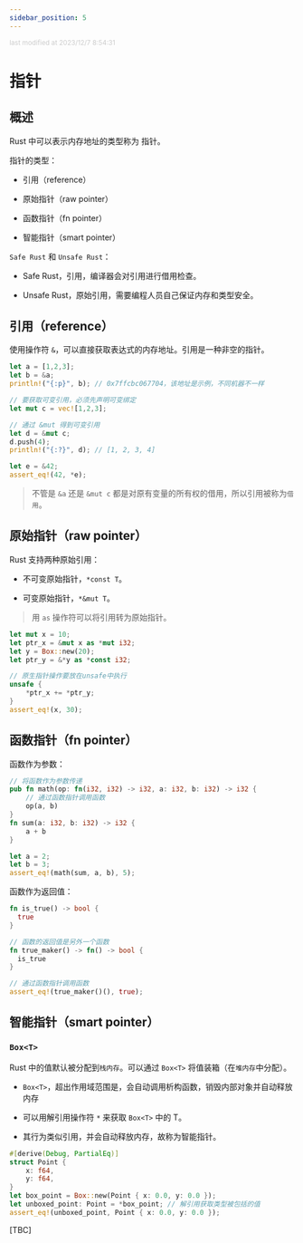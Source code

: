 ```yaml
---
sidebar_position: 5
---
```

    
<small style="color: #ccc;">last modified at 2023/12/7 8:54:31</small>
# 指针

## 概述

Rust 中可以表示内存地址的类型称为 指针。

指针的类型：

- 引用（reference）

- 原始指针（raw pointer）

- 函数指针（fn pointer）

- 智能指针（smart pointer）

`Safe Rust` 和 `Unsafe Rust`：

- Safe Rust，引用，编译器会对引用进行借用检查。

- Unsafe Rust，原始引用，需要编程人员自己保证内存和类型安全。

## 引用（reference）

使用操作符 `&`，可以直接获取表达式的内存地址。引用是一种非空的指针。

```rs
let a = [1,2,3];
let b = &a;
println!("{:p}", b); // 0x7ffcbc067704，该地址是示例，不同机器不一样

// 要获取可变引用，必须先声明可变绑定
let mut c = vec![1,2,3];

// 通过 &mut 得到可变引用
let d = &mut c;
d.push(4);
println!("{:?}", d); // [1, 2, 3, 4]

let e = &42;
assert_eq!(42, *e);
```

> 不管是 `&a` 还是 `&mut c` 都是对原有变量的所有权的借用，所以引用被称为`借用`。

## 原始指针（raw pointer）

Rust 支持两种原始引用：

- 不可变原始指针，`*const T`。

- 可变原始指针，`*&mut T`。

> 用 `as` 操作符可以将引用转为原始指针。

```rs
let mut x = 10;
let ptr_x = &mut x as *mut i32;
let y = Box::new(20);
let ptr_y = &*y as *const i32;

// 原生指针操作要放在unsafe中执行
unsafe {
    *ptr_x += *ptr_y;
}
assert_eq!(x, 30);
```

## 函数指针（fn pointer）

函数作为参数：

```rs
// 将函数作为参数传递
pub fn math(op: fn(i32, i32) -> i32, a: i32, b: i32) -> i32 {
    // 通过函数指针调用函数
    op(a, b)
}
fn sum(a: i32, b: i32) -> i32 {
    a + b
}

let a = 2;
let b = 3;
assert_eq!(math(sum, a, b), 5);
```

函数作为返回值：

```rs
fn is_true() -> bool { 
  true 
}

// 函数的返回值是另外一个函数
fn true_maker() -> fn() -> bool { 
  is_true 
}

// 通过函数指针调用函数
assert_eq!(true_maker()(), true);
```

## 智能指针（smart pointer）

### `Box<T>`

Rust 中的值默认被分配到`栈内存`。可以通过 `Box<T>` 将值装箱（在`堆内存`中分配）。

- `Box<T>`，超出作用域范围是，会自动调用析构函数，销毁内部对象并自动释放内存

- 可以用解引用操作符 `*` 来获取 `Box<T>` 中的 T。

- 其行为类似引用，并会自动释放内存，故称为智能指针。

```rs
#[derive(Debug, PartialEq)]
struct Point {
    x: f64,
    y: f64,
}
let box_point = Box::new(Point { x: 0.0, y: 0.0 });
let unboxed_point: Point = *box_point; // 解引用获取类型被包括的值
assert_eq!(unboxed_point, Point { x: 0.0, y: 0.0 });
```

[TBC]

      